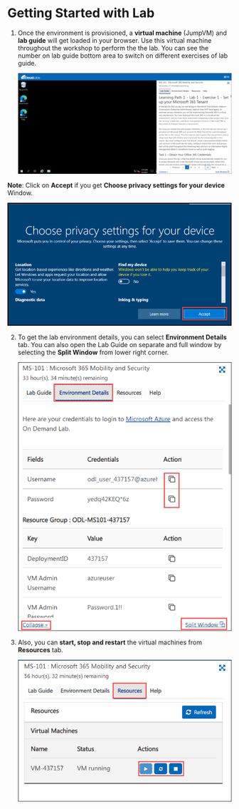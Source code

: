 # Getting Started with Lab

1. Once the environment is provisioned, a **virtual machine** (JumpVM) and **lab guide** will get loaded in your browser. Use this virtual machine throughout the workshop to perform the the lab. You can see the number on lab guide bottom area to switch on different exercises of lab guide.

    ![](images/getttingstarted-1.png)

  **Note**: Click on **Accept** if you get **Choose privacy settings for your device** Window.
  
  ![](images/getttingstarted-4.png)  

2. To get the lab environment details, you can select **Environment Details** tab. You can also open the Lab Guide on separate and full window by selecting the **Split Window** from lower right corner. 

    ![](images/getttingstarted-2.png)

3. Also, you can **start, stop and restart** the virtual machines from **Resources** tab.

    ![](images/getttingstarted-3.png)
